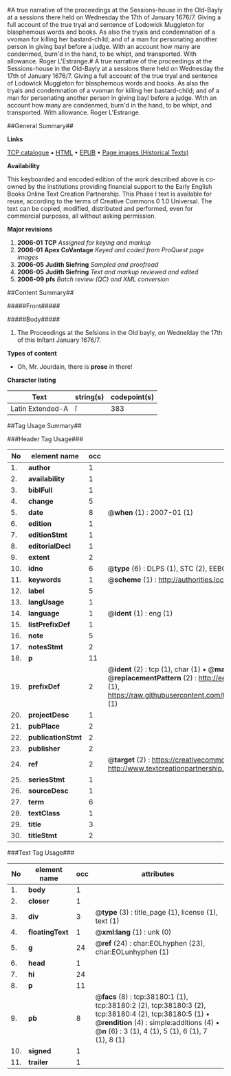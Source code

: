 #A true narrative of the proceedings at the Sessions-house in the Old-Bayly at a sessions there held on Wednesday the 17th of January 1676/7. Giving a full account of the true tryal and sentence of Lodowick Muggleton for blasphemous words and books. As also the tryals and condemnation of a vvoman for killing her bastard-child; and of a man for personating another person in giving bayl before a judge. With an account how many are condenmed, burn'd in the hand, to be whipt, and transported. With allowance. Roger L'Estrange.#
A true narrative of the proceedings at the Sessions-house in the Old-Bayly at a sessions there held on Wednesday the 17th of January 1676/7. Giving a full account of the true tryal and sentence of Lodowick Muggleton for blasphemous words and books. As also the tryals and condemnation of a vvoman for killing her bastard-child; and of a man for personating another person in giving bayl before a judge. With an account how many are condenmed, burn'd in the hand, to be whipt, and transported. With allowance. Roger L'Estrange.

##General Summary##

**Links**

[TCP catalogue](http://www.ota.ox.ac.uk/tcp/)  • 
[HTML](http://tei.it.ox.ac.uk/tcp/Texts-HTML/free/A63/A63590.html)  • 
[EPUB](http://tei.it.ox.ac.uk/tcp/Texts-EPUB/free/A63/A63590.epub) • 
[Page images (Historical Texts)](https://data.historicaltexts.jisc.ac.uk/view?pubId=eebo-99833702e&pageId=eebo-99833702e-38180-1)

**Availability**

This keyboarded and encoded edition of the
	       work described above is co-owned by the institutions
	       providing financial support to the Early English Books
	       Online Text Creation Partnership. This Phase I text is
	       available for reuse, according to the terms of Creative
	       Commons 0 1.0 Universal. The text can be copied,
	       modified, distributed and performed, even for
	       commercial purposes, all without asking permission.

**Major revisions**

1. __2006-01__ __TCP__ *Assigned for keying and markup*
1. __2006-01__ __Apex CoVantage__ *Keyed and coded from ProQuest page images*
1. __2006-05__ __Judith Siefring__ *Sampled and proofread*
1. __2006-05__ __Judith Siefring__ *Text and markup reviewed and edited*
1. __2006-09__ __pfs__ *Batch review (QC) and XML conversion*

##Content Summary##

#####Front#####

#####Body#####

1. The Proceedings at the Seſsions in the Old bayly, on Wedneſday the 17th of this Inſtant January 1676/7.

**Types of content**

  * Oh, Mr. Jourdain, there is **prose** in there!

**Character listing**


|Text|string(s)|codepoint(s)|
|---|---|---|
|Latin Extended-A|ſ|383|

##Tag Usage Summary##

###Header Tag Usage###

|No|element name|occ|attributes|
|---|---|---|---|
|1.|__author__|1||
|2.|__availability__|1||
|3.|__biblFull__|1||
|4.|__change__|5||
|5.|__date__|8| @__when__ (1) : 2007-01 (1)|
|6.|__edition__|1||
|7.|__editionStmt__|1||
|8.|__editorialDecl__|1||
|9.|__extent__|2||
|10.|__idno__|6| @__type__ (6) : DLPS (1), STC (2), EEBO-CITATION (1), PROQUEST (1), VID (1)|
|11.|__keywords__|1| @__scheme__ (1) : http://authorities.loc.gov/ (1)|
|12.|__label__|5||
|13.|__langUsage__|1||
|14.|__language__|1| @__ident__ (1) : eng (1)|
|15.|__listPrefixDef__|1||
|16.|__note__|5||
|17.|__notesStmt__|2||
|18.|__p__|11||
|19.|__prefixDef__|2| @__ident__ (2) : tcp (1), char (1)  •  @__matchPattern__ (2) : ([0-9\-]+):([0-9IVX]+) (1), (.+) (1)  •  @__replacementPattern__ (2) : http://eebo.chadwyck.com/downloadtiff?vid=$1&page=$2 (1), https://raw.githubusercontent.com/textcreationpartnership/Texts/master/tcpchars.xml#$1 (1)|
|20.|__projectDesc__|1||
|21.|__pubPlace__|2||
|22.|__publicationStmt__|2||
|23.|__publisher__|2||
|24.|__ref__|2| @__target__ (2) : https://creativecommons.org/publicdomain/zero/1.0/ (1), http://www.textcreationpartnership.org/docs/. (1)|
|25.|__seriesStmt__|1||
|26.|__sourceDesc__|1||
|27.|__term__|6||
|28.|__textClass__|1||
|29.|__title__|3||
|30.|__titleStmt__|2||


###Text Tag Usage###

|No|element name|occ|attributes|
|---|---|---|---|
|1.|__body__|1||
|2.|__closer__|1||
|3.|__div__|3| @__type__ (3) : title_page (1), license (1), text (1)|
|4.|__floatingText__|1| @__xml:lang__ (1) : unk (0)|
|5.|__g__|24| @__ref__ (24) : char:EOLhyphen (23), char:EOLunhyphen (1)|
|6.|__head__|1||
|7.|__hi__|24||
|8.|__p__|11||
|9.|__pb__|8| @__facs__ (8) : tcp:38180:1 (1), tcp:38180:2 (2), tcp:38180:3 (2), tcp:38180:4 (2), tcp:38180:5 (1)  •  @__rendition__ (4) : simple:additions (4)  •  @__n__ (6) : 3 (1), 4 (1), 5 (1), 6 (1), 7 (1), 8 (1)|
|10.|__signed__|1||
|11.|__trailer__|1||

